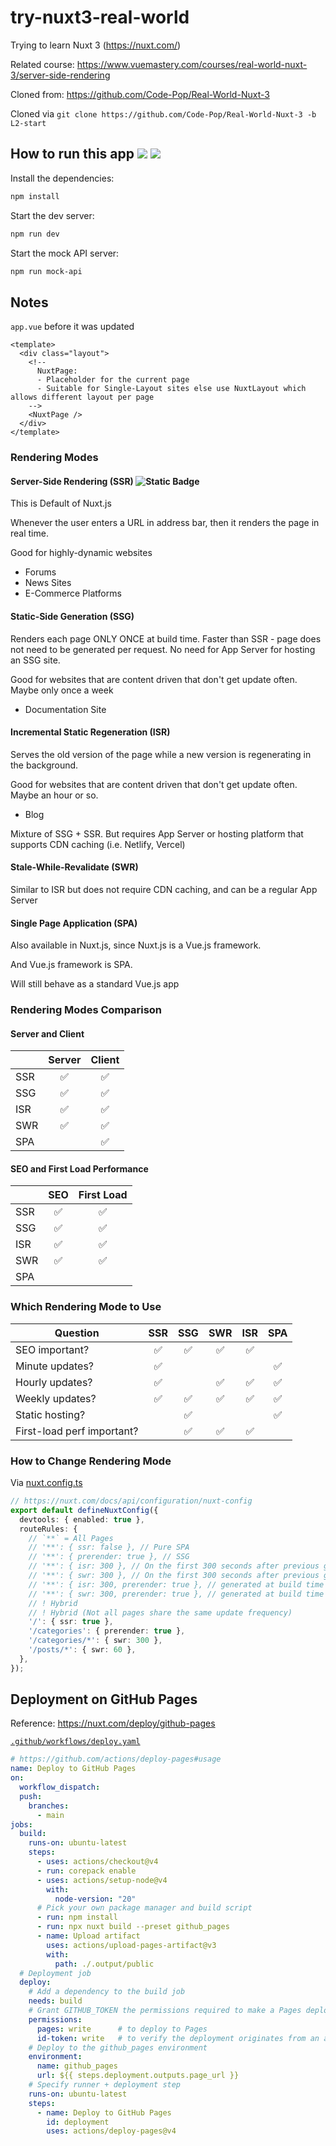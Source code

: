 # try-nuxt3-real-world

Trying to learn Nuxt 3 (https://nuxt.com/)

Related course: https://www.vuemastery.com/courses/real-world-nuxt-3/server-side-rendering

Cloned from: https://github.com/Code-Pop/Real-World-Nuxt-3

Cloned via `git clone https://github.com/Code-Pop/Real-World-Nuxt-3 -b L2-start`

## How to run this app ![](https://img.shields.io/badge/node-22.16.0-green?style=flat) ![](https://img.shields.io/badge/npm-10.9.2-2ecc71?style=flat)

Install the dependencies:

```bash
npm install
```

Start the dev server:

```bash
npm run dev
```

Start the mock API server:

```bash
npm run mock-api
```

## Notes

`app.vue` before it was updated

```vue
<template>
  <div class="layout">
    <!-- 
      NuxtPage: 
      - Placeholder for the current page 
      - Suitable for Single-Layout sites else use NuxtLayout which allows different layout per page
    -->
    <NuxtPage />
  </div>
</template>
```

### Rendering Modes

#### Server-Side Rendering (SSR) ![Static Badge](https://img.shields.io/badge/default-yellow)

This is Default of Nuxt.js

Whenever the user enters a URL in address bar, then it renders the page in real time.

Good for highly-dynamic websites

- Forums
- News Sites
- E-Commerce Platforms

#### Static-Side Generation (SSG)

Renders each page ONLY ONCE at build time. Faster than SSR - page does not need to be generated per request. No need for App Server for hosting an SSG site.

Good for websites that are content driven that don't get update often. Maybe only once a week

- Documentation Site

#### Incremental Static Regeneration (ISR)

Serves the old version of the page while a new version is regenerating in the background.

Good for websites that are content driven that don't get update often. Maybe an hour or so.

- Blog

Mixture of SSG + SSR. But requires App Server or hosting platform that supports CDN caching (i.e. Netlify, Vercel)

#### Stale-While-Revalidate (SWR)

Similar to ISR but does not require CDN caching, and can be a regular App Server

#### Single Page Application (SPA)

Also available in Nuxt.js, since Nuxt.js is a Vue.js framework.

And Vue.js framework is SPA.

Will still behave as a standard Vue.js app

### Rendering Modes Comparison

#### Server and Client

|     | Server | Client |
| --- | :----: | :----: |
| SSR |   ✅   |   ✅   |
| SSG |   ✅   |   ✅   |
| ISR |   ✅   |   ✅   |
| SWR |   ✅   |   ✅   |
| SPA |        |   ✅   |

#### SEO and First Load Performance

|     | SEO | First Load |
| --- | :-: | :--------: |
| SSR | ✅  |     ✅     |
| SSG | ✅  |     ✅     |
| ISR | ✅  |     ✅     |
| SWR | ✅  |     ✅     |
| SPA |     |            |

### Which Rendering Mode to Use

| Question                   | SSR | SSG | SWR | ISR | SPA |
| -------------------------- | :-: | :-: | :-: | :-: | :-: |
| SEO important?             | ✅  | ✅  | ✅  | ✅  |     |
| Minute updates?            | ✅  |     |     |     | ✅  |
| Hourly updates?            | ✅  |     | ✅  | ✅  | ✅  |
| Weekly updates?            | ✅  | ✅  | ✅  | ✅  | ✅  |
| Static hosting?            |     | ✅  |     |     | ✅  |
| First-load perf important? |     | ✅  | ✅  | ✅  |     |

### How to Change Rendering Mode

Via [nuxt.config.ts](./nuxt.config.ts)

```ts
// https://nuxt.com/docs/api/configuration/nuxt-config
export default defineNuxtConfig({
  devtools: { enabled: true },
  routeRules: {
    // `**` = All Pages
    // '**': { ssr: false }, // Pure SPA
    // '**': { prerender: true }, // SSG
    // '**': { isr: 300 }, // On the first 300 seconds after previous generation
    // '**': { swr: 300 }, // On the first 300 seconds after previous generation (regular app server)
    // '**': { isr: 300, prerender: true }, // generated at build time and regenerated in the background
    // '**': { swr: 300, prerender: true }, // generated at build time and regenerated in the background
    // ! Hybrid
    // ! Hybrid (Not all pages share the same update frequency)
    '/': { ssr: true },
    '/categories': { prerender: true },
    '/categories/*': { swr: 300 },
    '/posts/*': { swr: 60 },
  },
});
```

## Deployment on GitHub Pages

Reference: https://nuxt.com/deploy/github-pages

[`.github/workflows/deploy.yaml`](./.github/workflows/deploy.yaml)

<!-- prettier-ignore -->
```yaml
# https://github.com/actions/deploy-pages#usage
name: Deploy to GitHub Pages
on:
  workflow_dispatch:
  push:
    branches:
      - main
jobs:
  build:
    runs-on: ubuntu-latest
    steps:
      - uses: actions/checkout@v4
      - run: corepack enable
      - uses: actions/setup-node@v4
        with:
          node-version: "20"
      # Pick your own package manager and build script
      - run: npm install
      - run: npx nuxt build --preset github_pages
      - name: Upload artifact
        uses: actions/upload-pages-artifact@v3
        with:
          path: ./.output/public
  # Deployment job
  deploy:
    # Add a dependency to the build job
    needs: build
    # Grant GITHUB_TOKEN the permissions required to make a Pages deployment
    permissions:
      pages: write      # to deploy to Pages
      id-token: write   # to verify the deployment originates from an appropriate source
    # Deploy to the github_pages environment
    environment:
      name: github_pages
      url: ${{ steps.deployment.outputs.page_url }}
    # Specify runner + deployment step
    runs-on: ubuntu-latest
    steps:
      - name: Deploy to GitHub Pages
        id: deployment
        uses: actions/deploy-pages@v4
```
